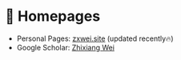 # 📎 Homepages
- Personal Pages: [zxwei.site](zxwei.site) (updated recently🔥)
- Google Scholar: [Zhixiang Wei](https://scholar.google.com/citations?user=i5W4i9YAAAAJ&hl=en)

